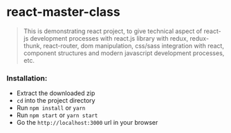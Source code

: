 # react-master-class

> This is demonstrating react project, to give technical aspect of react-js development processes with react.js library with redux, redux-thunk, react-router, dom manipulation, css/sass integration with react, component structures and modern javascript development processes, etc. 



### Installation:

* Extract the downloaded zip
* `cd` into the project directory
* Run `npm install`  or `yarn` 
* Run `npm start` or `yarn start` 
* Go the `http://localhost:3000` url in your browser

